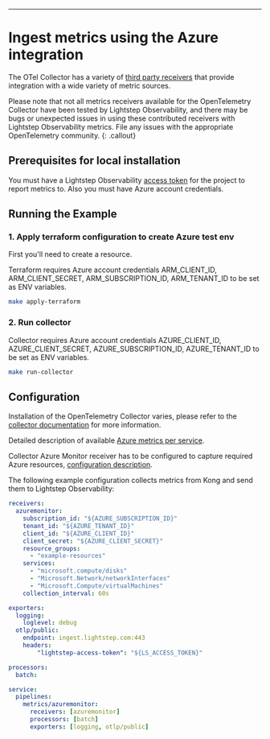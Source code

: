 ---
# Ingest metrics using the Azure integration

The OTel Collector has a variety of [third party receivers](https://github.com/open-telemetry/opentelemetry-collector-contrib/tree/master/receiver) that provide integration with a wide variety of metric sources.

Please note that not all metrics receivers available for the OpenTelemetry Collector have been tested by Lightstep Observability, and there may be bugs or unexpected issues in using these contributed receivers with Lightstep Observability metrics. File any issues with the appropriate OpenTelemetry community.
{: .callout}

## Prerequisites for local installation

You must have a Lightstep Observability [access token](/docs/create-and-manage-access-tokens) for the project to report metrics to.
Also you must have Azure account credentials.

## Running the Example

### 1. Apply terraform configuration to create Azure test env

First you'll need to create a resource.

Terraform requires Azure account credentials ARM_CLIENT_ID, ARM_CLIENT_SECRET, ARM_SUBSCRIPTION_ID, ARM_TENANT_ID to be set as ENV variables.

```bash
make apply-terraform
```

### 2. Run collector

Collector requires Azure account credentials AZURE_CLIENT_ID, AZURE_CLIENT_SECRET, AZURE_SUBSCRIPTION_ID, AZURE_TENANT_ID to be set as ENV variables.

```bash
make run-collector
```

## Configuration

Installation of the OpenTelemetry Collector varies, please refer to the [collector documentation](https://opentelemetry.io/docs/collector/) for more information.

Detailed description of available [Azure metrics per service](https://learn.microsoft.com/en-us/azure/azure-monitor/essentials/metrics-supported).

Collector Azure Monitor receiver has to be configured to capture required Azure resources, [configuration description](https://github.com/open-telemetry/opentelemetry-collector-contrib/tree/main/receiver/azuremonitorreceiver#configuration).

The following example configuration collects metrics from Kong and send them to Lightstep Observability:

```yaml
receivers:
  azuremonitor:
    subscription_id: "${AZURE_SUBSCRIPTION_ID}"
    tenant_id: "${AZURE_TENANT_ID}"
    client_id: "${AZURE_CLIENT_ID}"
    client_secret: "${AZURE_CLIENT_SECRET}"
    resource_groups:
      - "example-resources"
    services:
      - "microsoft.compute/disks"
      - "Microsoft.Network/networkInterfaces"
      - "Microsoft.Compute/virtualMachines"
    collection_interval: 60s

exporters:
  logging:
    loglevel: debug
  otlp/public:
    endpoint: ingest.lightstep.com:443
    headers:
        "lightstep-access-token": "${LS_ACCESS_TOKEN}"

processors:
  batch:

service:
  pipelines:
    metrics/azuremonitor:
      receivers: [azuremonitor]
      processors: [batch]
      exporters: [logging, otlp/public]

```

